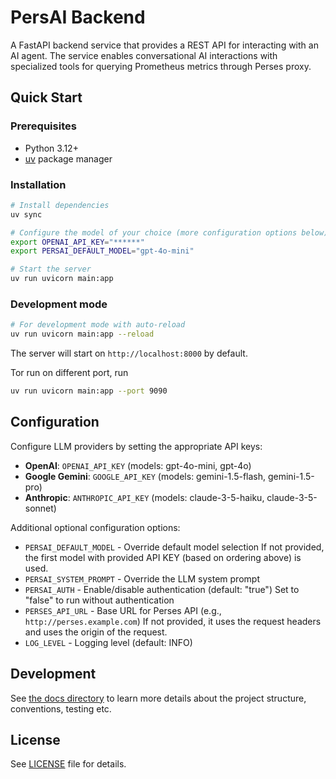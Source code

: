 # PersAI Backend

A FastAPI backend service that provides a REST API for interacting with an AI agent. The service enables conversational AI interactions with specialized tools for querying Prometheus metrics through Perses proxy.

## Quick Start

### Prerequisites

- Python 3.12+
- [uv](https://docs.astral.sh/uv/) package manager

### Installation

```bash
# Install dependencies
uv sync

# Configure the model of your choice (more configuration options below)
export OPENAI_API_KEY="******"
export PERSAI_DEFAULT_MODEL="gpt-4o-mini"

# Start the server
uv run uvicorn main:app
```

### Development mode

```bash
# For development mode with auto-reload
uv run uvicorn main:app --reload
```

The server will start on `http://localhost:8000` by default.

Tor run on different port, run

``` bash
uv run uvicorn main:app --port 9090
```

## Configuration

Configure LLM providers by setting the appropriate API keys:

- **OpenAI**: `OPENAI_API_KEY` (models: gpt-4o-mini, gpt-4o)
- **Google Gemini**: `GOOGLE_API_KEY` (models: gemini-1.5-flash, gemini-1.5-pro)
- **Anthropic**: `ANTHROPIC_API_KEY` (models: claude-3-5-haiku, claude-3-5-sonnet)

Additional optional configuration options:

- `PERSAI_DEFAULT_MODEL` - Override default model selection
   If not provided, the first model with provided API KEY (based on ordering above)
   is used.
- `PERSAI_SYSTEM_PROMPT` - Override the LLM system prompt
- `PERSAI_AUTH` - Enable/disable authentication (default: "true")
   Set to "false" to run without authentication
- `PERSES_API_URL` - Base URL for Perses API (e.g., `http://perses.example.com`)
   If not provided, it uses the request headers and uses the origin of the request.
- `LOG_LEVEL` - Logging level (default: INFO)

## Development

See [the docs directory](./docs) to learn more details about the project
structure, conventions, testing etc.

## License

See [LICENSE](LICENSE) file for details.
